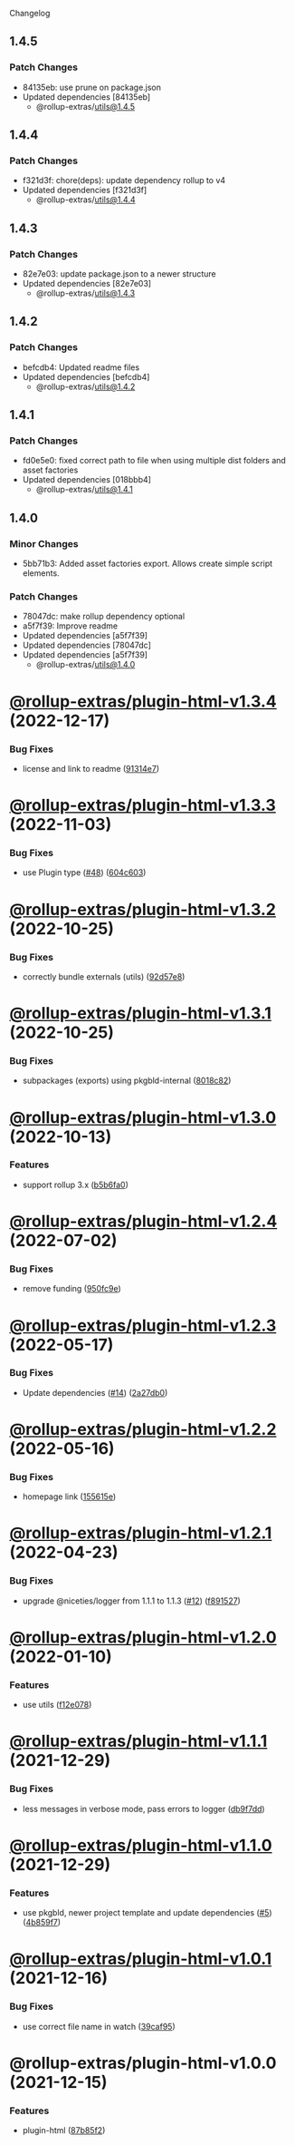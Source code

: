 Changelog

## 1.4.5

### Patch Changes

- 84135eb: use prune on package.json
- Updated dependencies [84135eb]
  - @rollup-extras/utils@1.4.5

## 1.4.4

### Patch Changes

- f321d3f: chore(deps): update dependency rollup to v4
- Updated dependencies [f321d3f]
  - @rollup-extras/utils@1.4.4

## 1.4.3

### Patch Changes

- 82e7e03: update package.json to a newer structure
- Updated dependencies [82e7e03]
  - @rollup-extras/utils@1.4.3

## 1.4.2

### Patch Changes

- befcdb4: Updated readme files
- Updated dependencies [befcdb4]
  - @rollup-extras/utils@1.4.2

## 1.4.1

### Patch Changes

- fd0e5e0: fixed correct path to file when using multiple dist folders and asset factories
- Updated dependencies [018bbb4]
  - @rollup-extras/utils@1.4.1

## 1.4.0

### Minor Changes

- 5bb71b3: Added asset factories export. Allows create simple script elements.

### Patch Changes

- 78047dc: make rollup dependency optional
- a5f7f39: Improve readme
- Updated dependencies [a5f7f39]
- Updated dependencies [78047dc]
- Updated dependencies [a5f7f39]
  - @rollup-extras/utils@1.4.0

# [@rollup-extras/plugin-html-v1.3.4](https://github.com/kshutkin/rollup-extras/compare/@rollup-extras/plugin-html-v1.3.3...@rollup-extras/plugin-html-v1.3.4) (2022-12-17)

### Bug Fixes

- license and link to readme ([91314e7](https://github.com/kshutkin/rollup-extras/commit/91314e7d26a60fc9ff7898e19434b1061016ab40))

# [@rollup-extras/plugin-html-v1.3.3](https://github.com/kshutkin/rollup-extras/compare/@rollup-extras/plugin-html-v1.3.2...@rollup-extras/plugin-html-v1.3.3) (2022-11-03)

### Bug Fixes

- use Plugin type ([#48](https://github.com/kshutkin/rollup-extras/issues/48)) ([604c603](https://github.com/kshutkin/rollup-extras/commit/604c60320bc1713a7cab229b9b66e372f7f1f922))

# [@rollup-extras/plugin-html-v1.3.2](https://github.com/kshutkin/rollup-extras/compare/@rollup-extras/plugin-html-v1.3.1...@rollup-extras/plugin-html-v1.3.2) (2022-10-25)

### Bug Fixes

- correctly bundle externals (utils) ([92d57e8](https://github.com/kshutkin/rollup-extras/commit/92d57e89added20a06c7d46b7e29f5bda6d2c869))

# [@rollup-extras/plugin-html-v1.3.1](https://github.com/kshutkin/rollup-extras/compare/@rollup-extras/plugin-html-v1.3.0...@rollup-extras/plugin-html-v1.3.1) (2022-10-25)

### Bug Fixes

- subpackages (exports) using pkgbld-internal ([8018c82](https://github.com/kshutkin/rollup-extras/commit/8018c82fd23aceaf64ea18ea7e6ce46a932a1508))

# [@rollup-extras/plugin-html-v1.3.0](https://github.com/kshutkin/rollup-extras/compare/@rollup-extras/plugin-html-v1.2.4...@rollup-extras/plugin-html-v1.3.0) (2022-10-13)

### Features

- support rollup 3.x ([b5b6fa0](https://github.com/kshutkin/rollup-extras/commit/b5b6fa08bc7ed6846b8d1404d14d96365a8cab02))

# [@rollup-extras/plugin-html-v1.2.4](https://github.com/kshutkin/rollup-extras/compare/@rollup-extras/plugin-html-v1.2.3...@rollup-extras/plugin-html-v1.2.4) (2022-07-02)

### Bug Fixes

- remove funding ([950fc9e](https://github.com/kshutkin/rollup-extras/commit/950fc9e7a3d0c0dc264f7dbe593294aec9717cf1))

# [@rollup-extras/plugin-html-v1.2.3](https://github.com/kshutkin/rollup-extras/compare/@rollup-extras/plugin-html-v1.2.2...@rollup-extras/plugin-html-v1.2.3) (2022-05-17)

### Bug Fixes

- Update dependencies ([#14](https://github.com/kshutkin/rollup-extras/issues/14)) ([2a27db0](https://github.com/kshutkin/rollup-extras/commit/2a27db04bb31c73d4480a6d0a42006b588f8c19d))

# [@rollup-extras/plugin-html-v1.2.2](https://github.com/kshutkin/rollup-extras/compare/@rollup-extras/plugin-html-v1.2.1...@rollup-extras/plugin-html-v1.2.2) (2022-05-16)

### Bug Fixes

- homepage link ([155615e](https://github.com/kshutkin/rollup-extras/commit/155615e0129e6247d45925589bd8133b56fc088d))

# [@rollup-extras/plugin-html-v1.2.1](https://github.com/kshutkin/rollup-extras/compare/@rollup-extras/plugin-html-v1.2.0...@rollup-extras/plugin-html-v1.2.1) (2022-04-23)

### Bug Fixes

- upgrade @niceties/logger from 1.1.1 to 1.1.3 ([#12](https://github.com/kshutkin/rollup-extras/issues/12)) ([f891527](https://github.com/kshutkin/rollup-extras/commit/f8915271fcdd3269f1b1b7336ec1128e37c6ad1b))

# [@rollup-extras/plugin-html-v1.2.0](https://github.com/kshutkin/rollup-extras/compare/@rollup-extras/plugin-html-v1.1.1...@rollup-extras/plugin-html-v1.2.0) (2022-01-10)

### Features

- use utils ([f12e078](https://github.com/kshutkin/rollup-extras/commit/f12e078b09d09c140a12f6a8d849976f35796485))

# [@rollup-extras/plugin-html-v1.1.1](https://github.com/kshutkin/rollup-extras/compare/@rollup-extras/plugin-html-v1.1.0...@rollup-extras/plugin-html-v1.1.1) (2021-12-29)

### Bug Fixes

- less messages in verbose mode, pass errors to logger ([db9f7dd](https://github.com/kshutkin/rollup-extras/commit/db9f7dd995c03c62031700771afa26e4e76cc475))

# [@rollup-extras/plugin-html-v1.1.0](https://github.com/kshutkin/rollup-extras/compare/@rollup-extras/plugin-html-v1.0.1...@rollup-extras/plugin-html-v1.1.0) (2021-12-29)

### Features

- use pkgbld, newer project template and update dependencies ([#5](https://github.com/kshutkin/rollup-extras/issues/5)) ([4b859f7](https://github.com/kshutkin/rollup-extras/commit/4b859f742269edf685548006ab6733884ad29910))

# [@rollup-extras/plugin-html-v1.0.1](https://github.com/kshutkin/rollup-extras/compare/@rollup-extras/plugin-html-v1.0.0...@rollup-extras/plugin-html-v1.0.1) (2021-12-16)

### Bug Fixes

- use correct file name in watch ([39caf95](https://github.com/kshutkin/rollup-extras/commit/39caf9584e0ec1a4831be28a878bc98ec117b6de))

# @rollup-extras/plugin-html-v1.0.0 (2021-12-15)

### Features

- plugin-html ([87b85f2](https://github.com/kshutkin/rollup-extras/commit/87b85f24429499e4d5cda687661e5bb4aa2abcb0))
